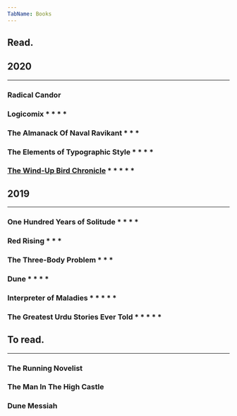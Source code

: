 ```yaml
---
TabName: Books
---
```


## Read.

## 2020
---

### Radical Candor
### Logicomix                                        <rating>  * * * *</rating>
### The Almanack Of Naval Ravikant                   <rating>    * * *</rating>
### The Elements of Typographic Style                <rating>  * * * *</rating>
### [The Wind-Up Bird Chronicle](/books/wind-up-bird-chronicle) <rating>* * * * *</rating>

## 2019
---

### One Hundred Years of Solitude                    <rating>  * * * *</rating>
### Red Rising                                       <rating>    * * *</rating>
### The Three-Body Problem                           <rating>    * * *</rating>
### Dune                                             <rating>  * * * *</rating>
### Interpreter of Maladies                          <rating>* * * * *</rating>
### The Greatest Urdu Stories Ever Told              <rating>* * * * *</rating>


## To read.
---

### The Running Novelist
### The Man In The High Castle
### Dune Messiah
